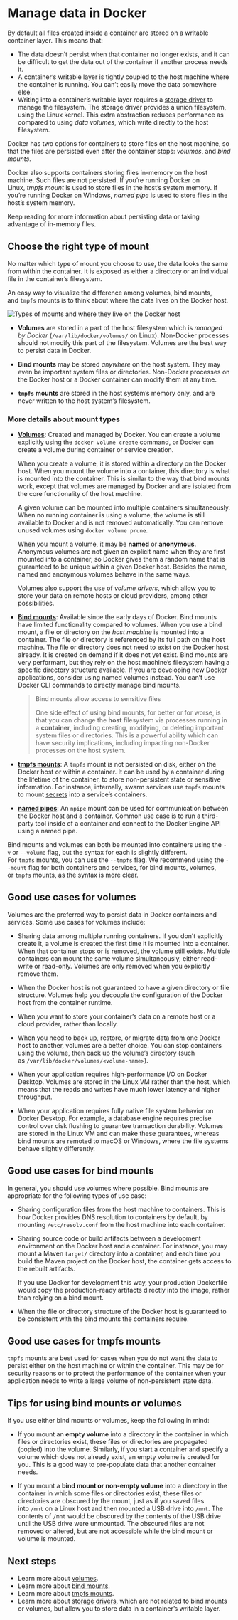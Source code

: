# Manage data in Docker

By default all files created inside a container are stored on a writable container layer. This means that:

-   The data doesn’t persist when that container no longer exists, and it can be difficult to get the data out of the container if another process needs it.
-   A container’s writable layer is tightly coupled to the host machine where the container is running. You can’t easily move the data somewhere else.
-   Writing into a container’s writable layer requires a [storage driver](https://docs.docker.com/storage/storagedriver/) to manage the filesystem. The storage driver provides a union filesystem, using the Linux kernel. This extra abstraction reduces performance as compared to using _data volumes_, which write directly to the host filesystem.

Docker has two options for containers to store files on the host machine, so that the files are persisted even after the container stops: _volumes_, and _bind mounts_.

Docker also supports containers storing files in-memory on the host machine. Such files are not persisted. If you’re running Docker on Linux, _tmpfs mount_ is used to store files in the host’s system memory. If you’re running Docker on Windows, _named pipe_ is used to store files in the host’s system memory.

Keep reading for more information about persisting data or taking advantage of in-memory files.

## Choose the right type of mount[](https://docs.docker.com/storage/#choose-the-right-type-of-mount)

No matter which type of mount you choose to use, the data looks the same from within the container. It is exposed as either a directory or an individual file in the container’s filesystem.

An easy way to visualize the difference among volumes, bind mounts, and `tmpfs` mounts is to think about where the data lives on the Docker host.

![Types of mounts and where they live on the Docker host](https://docs.docker.com/storage/images/types-of-mounts.png)

-   **Volumes** are stored in a part of the host filesystem which is _managed by Docker_ (`/var/lib/docker/volumes/` on Linux). Non-Docker processes should not modify this part of the filesystem. Volumes are the best way to persist data in Docker.
    
-   **Bind mounts** may be stored _anywhere_ on the host system. They may even be important system files or directories. Non-Docker processes on the Docker host or a Docker container can modify them at any time.
    
-   **`tmpfs` mounts** are stored in the host system’s memory only, and are never written to the host system’s filesystem.
    

### More details about mount types[](https://docs.docker.com/storage/#more-details-about-mount-types)

-   **[Volumes](https://docs.docker.com/storage/volumes/)**: Created and managed by Docker. You can create a volume explicitly using the `docker volume create` command, or Docker can create a volume during container or service creation.
    
    When you create a volume, it is stored within a directory on the Docker host. When you mount the volume into a container, this directory is what is mounted into the container. This is similar to the way that bind mounts work, except that volumes are managed by Docker and are isolated from the core functionality of the host machine.
    
    A given volume can be mounted into multiple containers simultaneously. When no running container is using a volume, the volume is still available to Docker and is not removed automatically. You can remove unused volumes using `docker volume prune`.
    
    When you mount a volume, it may be **named** or **anonymous**. Anonymous volumes are not given an explicit name when they are first mounted into a container, so Docker gives them a random name that is guaranteed to be unique within a given Docker host. Besides the name, named and anonymous volumes behave in the same ways.
    
    Volumes also support the use of _volume drivers_, which allow you to store your data on remote hosts or cloud providers, among other possibilities.
    
-   **[Bind mounts](https://docs.docker.com/storage/bind-mounts/)**: Available since the early days of Docker. Bind mounts have limited functionality compared to volumes. When you use a bind mount, a file or directory on the _host machine_ is mounted into a container. The file or directory is referenced by its full path on the host machine. The file or directory does not need to exist on the Docker host already. It is created on demand if it does not yet exist. Bind mounts are very performant, but they rely on the host machine’s filesystem having a specific directory structure available. If you are developing new Docker applications, consider using named volumes instead. You can’t use Docker CLI commands to directly manage bind mounts.
    
    > Bind mounts allow access to sensitive files
    > 
    > One side effect of using bind mounts, for better or for worse, is that you can change the **host** filesystem via processes running in a **container**, including creating, modifying, or deleting important system files or directories. This is a powerful ability which can have security implications, including impacting non-Docker processes on the host system.
    
-   **[tmpfs mounts](https://docs.docker.com/storage/tmpfs/)**: A `tmpfs` mount is not persisted on disk, either on the Docker host or within a container. It can be used by a container during the lifetime of the container, to store non-persistent state or sensitive information. For instance, internally, swarm services use `tmpfs` mounts to mount [secrets](https://docs.docker.com/engine/swarm/secrets/) into a service’s containers.
    
-   **[named pipes](https://docs.microsoft.com/en-us/windows/desktop/ipc/named-pipes)**: An `npipe` mount can be used for communication between the Docker host and a container. Common use case is to run a third-party tool inside of a container and connect to the Docker Engine API using a named pipe.
    

Bind mounts and volumes can both be mounted into containers using the `-v` or `--volume` flag, but the syntax for each is slightly different. For `tmpfs` mounts, you can use the `--tmpfs` flag. We recommend using the `--mount` flag for both containers and services, for bind mounts, volumes, or `tmpfs` mounts, as the syntax is more clear.

## Good use cases for volumes[](https://docs.docker.com/storage/#good-use-cases-for-volumes)

Volumes are the preferred way to persist data in Docker containers and services. Some use cases for volumes include:

-   Sharing data among multiple running containers. If you don’t explicitly create it, a volume is created the first time it is mounted into a container. When that container stops or is removed, the volume still exists. Multiple containers can mount the same volume simultaneously, either read-write or read-only. Volumes are only removed when you explicitly remove them.
    
-   When the Docker host is not guaranteed to have a given directory or file structure. Volumes help you decouple the configuration of the Docker host from the container runtime.
    
-   When you want to store your container’s data on a remote host or a cloud provider, rather than locally.
    
-   When you need to back up, restore, or migrate data from one Docker host to another, volumes are a better choice. You can stop containers using the volume, then back up the volume’s directory (such as `/var/lib/docker/volumes/<volume-name>`).
    
-   When your application requires high-performance I/O on Docker Desktop. Volumes are stored in the Linux VM rather than the host, which means that the reads and writes have much lower latency and higher throughput.
    
-   When your application requires fully native file system behavior on Docker Desktop. For example, a database engine requires precise control over disk flushing to guarantee transaction durability. Volumes are stored in the Linux VM and can make these guarantees, whereas bind mounts are remoted to macOS or Windows, where the file systems behave slightly differently.
    

## Good use cases for bind mounts[](https://docs.docker.com/storage/#good-use-cases-for-bind-mounts)

In general, you should use volumes where possible. Bind mounts are appropriate for the following types of use case:

-   Sharing configuration files from the host machine to containers. This is how Docker provides DNS resolution to containers by default, by mounting `/etc/resolv.conf` from the host machine into each container.
    
-   Sharing source code or build artifacts between a development environment on the Docker host and a container. For instance, you may mount a Maven `target/` directory into a container, and each time you build the Maven project on the Docker host, the container gets access to the rebuilt artifacts.
    
    If you use Docker for development this way, your production Dockerfile would copy the production-ready artifacts directly into the image, rather than relying on a bind mount.
    
-   When the file or directory structure of the Docker host is guaranteed to be consistent with the bind mounts the containers require.
    

## Good use cases for tmpfs mounts[](https://docs.docker.com/storage/#good-use-cases-for-tmpfs-mounts)

`tmpfs` mounts are best used for cases when you do not want the data to persist either on the host machine or within the container. This may be for security reasons or to protect the performance of the container when your application needs to write a large volume of non-persistent state data.

## Tips for using bind mounts or volumes[](https://docs.docker.com/storage/#tips-for-using-bind-mounts-or-volumes)

If you use either bind mounts or volumes, keep the following in mind:

-   If you mount an **empty volume** into a directory in the container in which files or directories exist, these files or directories are propagated (copied) into the volume. Similarly, if you start a container and specify a volume which does not already exist, an empty volume is created for you. This is a good way to pre-populate data that another container needs.
    
-   If you mount a **bind mount or non-empty volume** into a directory in the container in which some files or directories exist, these files or directories are obscured by the mount, just as if you saved files into `/mnt` on a Linux host and then mounted a USB drive into `/mnt`. The contents of `/mnt` would be obscured by the contents of the USB drive until the USB drive were unmounted. The obscured files are not removed or altered, but are not accessible while the bind mount or volume is mounted.
    

## Next steps[](https://docs.docker.com/storage/#next-steps)

-   Learn more about [volumes](https://docs.docker.com/storage/volumes/).
-   Learn more about [bind mounts](https://docs.docker.com/storage/bind-mounts/).
-   Learn more about [tmpfs mounts](https://docs.docker.com/storage/tmpfs/).
-   Learn more about [storage drivers](https://docs.docker.com/storage/storagedriver/), which are not related to bind mounts or volumes, but allow you to store data in a container’s writable layer.